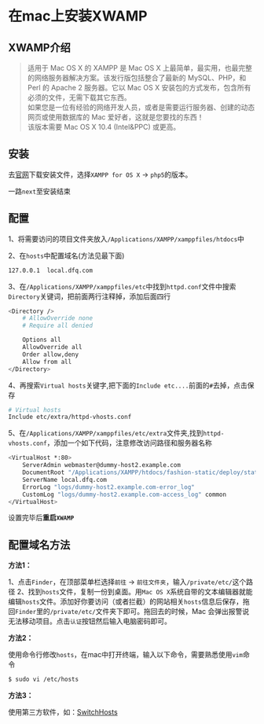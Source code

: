 # 在mac上安装XWAMP

## XWAMP介绍

> 适用于 Mac OS X 的 XAMPP 是 Mac OS X 上最简单，最实用，也最完整的网络服务器解决方案。该发行版包括整合了最新的 MySQL、PHP，和 Perl 的 Apache 2 服务器。它以 Mac OS X 安装包的方式发布，包含所有必须的文件，无需下载其它东西。<br>
 如果您是一位有经验的网络开发人员，或者是需要运行服务器、创建的动态网页或使用数据库的 Mac 爱好者，这就是您要找的东西！  <br>
 该版本需要 Mac OS X 10.4 (Intel&PPC) 或更高。

## 安装

 去[官网](https://www.apachefriends.org/download.html?xampp-macosx-1.7.3.dmg)下载安装文件，选择`XAMPP for OS X` -> `php5`的版本。

 一路`next`至安装结束

## 配置

1、将需要访问的项目文件夹放入`/Applications/XAMPP/xamppfiles/htdocs`中

2、在`hosts`中配置域名(方法见最下面)

``` bash
127.0.0.1  local.dfq.com
```

3、在`/Applications/XAMPP/xamppfiles/etc`中找到`httpd.conf`文件中搜索`Directory`关键词，把前面两行注释掉，添加后面四行

``` bash
<Directory />
    # AllowOverride none
    # Require all denied

    Options all
    AllowOverride all
    Order allow,deny
    Allow from all
</Directory>
```

4、再搜索`Virtual hosts`关键字,把下面的`Include etc....`前面的`#`去掉，点击保存

``` bash
# Virtual hosts
Include etc/extra/httpd-vhosts.conf
```

5、在`/Applications/XAMPP/xamppfiles/etc/extra`文件夹,找到`httpd-vhosts.conf`，添加一个如下代码，注意修改访问路径和服务器名称

``` bash
<VirtualHost *:80>
    ServerAdmin webmaster@dummy-host2.example.com
    DocumentRoot "/Applications/XAMPP/htdocs/fashion-static/deploy/static"
    ServerName local.dfq.com
    ErrorLog "logs/dummy-host2.example.com-error_log"
    CustomLog "logs/dummy-host2.example.com-access_log" common
</VirtualHost>
```

设置完毕后**重启`XWAMP`**

## 配置域名方法

**方法1：**

1、点击`Finder`，在顶部菜单栏选择`前往` -> `前往文件夹`，输入`/private/etc/`这个路径
2、找到`hosts`文件，复制一份到桌面。用`Mac OS X`系统自带的文本编辑器就能编辑`hosts`文件。添加好你要访问（或者拦截）的网站相关`hosts`信息后保存，拖回`Finder`里的`/private/etc/`文件夹下即可。拖回去的时候，Mac 会弹出报警说无法移动项目。点击`认证`按钮然后输入电脑密码即可。

**方法2：**

使用命令行修改`hosts`，在mac中打开终端，输入以下命令，需要熟悉使用`vim`命令

``` bash
$ sudo vi /etc/hosts
```

**方法3：**

使用第三方软件，如：[SwitchHosts](https://oldj.github.io/SwitchHosts/)
